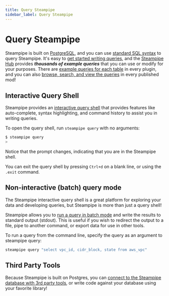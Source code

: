 ```yaml
---
title: Query Steampipe
sidebar_label: Query Steampipe
---
```


# Query Steampipe

Steampipe is built on [PostgreSQL](https://www.postgresql.org/), and you can use [standard SQL syntax](https://www..org/docs/14/sql.html) to query Steampipe. It's easy to [get started writing queries](/docs/sql/steampipe-sql), and the [Steampipe Hub](https://hub.steampipe.io/mods) provides ***thousands of example queries*** that you can use or modify for your purposes.  There are [example queries for each table](https://hub.steampipe.io/plugins/turbot/aws/tables/aws_s3_bucket) in every plugin, and you can also [browse, search, and view the queries](https://hub.steampipe.io/mods/turbot/aws_insights/queries) in every published mod!


## Interactive Query Shell
Steampipe provides an [interactive query shell](query/query-shell) that provides features like auto-complete, syntax highlighting, and command history to assist you in writing queries.

To open the query shell, run `steampipe query` with no arguments:

```bash
$ steampipe query
>
```

Notice that the prompt changes, indicating that you are in the Steampipe shell.

You can exit the query shell by pressing `Ctrl+d` on a blank line, or using the `.exit` command.


## Non-interactive (batch) query mode
The Steampipe interactive query shell is a great platform for exploring your data and developing queries, but Steampipe is more than just a query shell!

Steampipe allows you to [run a query in batch mode](query/batch-query) and write the results to standard output (stdout). This is useful if you wish to redirect the output to a file, pipe to another command, or export data for use in other tools.

To run a query from the command line, specify the query as an argument to steampipe query:
```bash
steampipe query "select vpc_id, cidr_block, state from aws_vpc"
```



## Third Party Tools
Because Steampipe is built on Postgres, you can [connect to the Steampipe database with 3rd party tools](query/third-party), or write code against your database using your favorite library!
